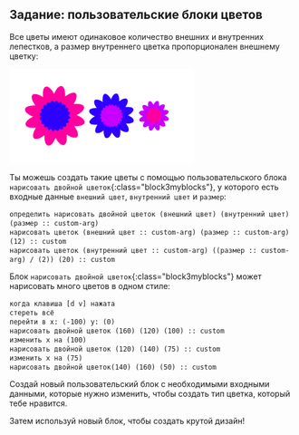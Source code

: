 ## Задание: пользовательские блоки цветов

Все цветы имеют одинаковое количество внешних и внутренних лепестков, а размер внутреннего цветка пропорционален внешнему цветку:

![скриншот](images/flower-double-flowers.png)

Ты можешь создать такие цветы с помощью пользовательского блока `нарисовать двойной цветок`{:class="block3myblocks"}, у которого есть входные данные `внешний цвет`, `внутренний цвет` и `размер`:

```blocks3
определить нарисовать двойной цветок (внешний цвет) (внутренний цвет) (размер :: custom-arg)
нарисовать цветок (внешний цвет :: custom-arg) (размер :: custom-arg) (12) :: custom
нарисовать цветок (внутренний цвет :: custom-arg) ((размер :: custom-arg) / (2)) (20) :: custom
```

Блок `нарисовать двойной цветок`{:class="block3myblocks"} может нарисовать много цветов в одном стиле:

```blocks3
когда клавиша [d v] нажата
стереть всё
перейти в x: (-100) y: (0)
нарисовать двойной цветок (160) (120) (100) :: custom
изменить x на (100)
нарисовать двойной цветок (120) (140) (75) :: custom
изменить x на (75)
нарисовать двойной цветок(140) (160) (50) :: custom
```

Создай новый пользовательский блок с необходимыми входными данными, которые нужно изменить, чтобы создать тип цветка, который тебе нравится.

Затем используй новый блок, чтобы создать крутой дизайн!